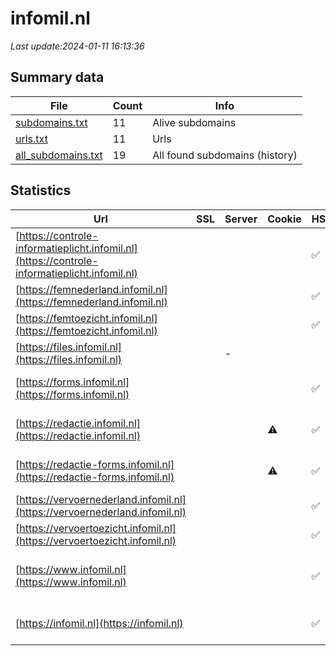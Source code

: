 # infomil.nl
*Last update:2024-01-11 16:13:36*
## Summary data
| File       | Count | Info |
|------------|-------|------|
|[subdomains.txt](/data/infomil/subdomains.txt)|11|Alive subdomains|
|[urls.txt](/data/infomil/urls.txt)|11|Urls|
|[all_subdomains.txt](/data/infomil/all_subdomains.txt)|19|All found subdomains (history)|
## Statistics
| Url | SSL | Server | Cookie | HSTS | CSP | XFO | XXP | RP | Tech |
|------------|-------|------|------|------|------|------|------|------|------|
|[https://controle-informatieplicht.infomil.nl](https://controle-informatieplicht.infomil.nl)| | | |:white_check_mark: | |:white_check_mark: |:white_check_mark: |:white_check_mark: |HSTS Microsoft ASP.N...|
|[https://femnederland.infomil.nl](https://femnederland.infomil.nl)| | | |:white_check_mark: | |:white_check_mark: |:white_check_mark: |:white_check_mark: |Microsoft ASP.NET:-|
|[https://femtoezicht.infomil.nl](https://femtoezicht.infomil.nl)| | | |:white_check_mark: | |:white_check_mark: |:white_check_mark: |:white_check_mark: |Microsoft ASP.NET:-|
|[https://files.infomil.nl](https://files.infomil.nl)| |-| | | | | |:white_check_mark: ||
|[https://forms.infomil.nl](https://forms.infomil.nl)| | | |:white_check_mark: | |:white_check_mark: |:white_check_mark: |:white_check_mark: |HSTS Microsoft ASP.N...|
|[https://redactie.infomil.nl](https://redactie.infomil.nl)| | |:warning: |:white_check_mark: | | |:white_check_mark: |:white_check_mark: |HSTS Microsoft ASP.N...|
|[https://redactie-forms.infomil.nl](https://redactie-forms.infomil.nl)| | |:warning: |:white_check_mark: | |:white_check_mark: |:white_check_mark: |:white_check_mark: |HSTS Microsoft ASP.N...|
|[https://vervoernederland.infomil.nl](https://vervoernederland.infomil.nl)| | | |:white_check_mark: | |:white_check_mark: |:white_check_mark: |:white_check_mark: |Microsoft ASP.NET:-|
|[https://vervoertoezicht.infomil.nl](https://vervoertoezicht.infomil.nl)| | | |:white_check_mark: | |:white_check_mark: |:white_check_mark: |:white_check_mark: |Microsoft ASP.NET:-|
|[https://www.infomil.nl](https://www.infomil.nl)| | | |:white_check_mark: | |:white_check_mark: |:white_check_mark: |:white_check_mark: |Google Tag Manager H...|
|[https://infomil.nl](https://infomil.nl)| | | |:white_check_mark: | |:white_check_mark: |:white_check_mark: |:white_check_mark: |HSTS Microsoft ASP.N...|